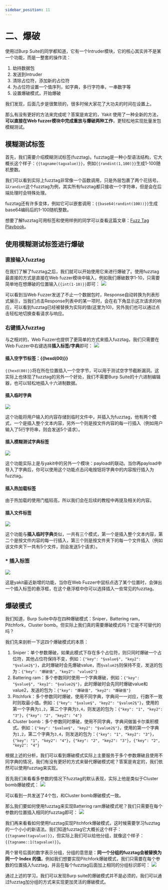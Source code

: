 ```yaml
---
sidebar_position: 11
---
```

# 二、爆破

使用过Burp Suite的同学都知道，它有一个Intruder模块，它的核心其实并不是某一个功能，而是一整套的操作流：
1. 劫持数据包
2. 发送到Intruder
3. 清除占位符，添加新的占位符
4. 为占位符设置一个值序列，如字典，多行字符串，一串数字等
5. 设置爆破模式，开始爆破

我们发现，后面几步是很繁琐的，很多时候大家花了大功夫的时间在设置上。

那么有没有更好的方法来完成呢？答案是肯定的，Yakit 使用了一种全新的方法，**可以直接在Web fuzzer模块中完成重放与爆破两种工作**，更轻松地实现批量发包模糊测试。

## 模糊测试标签
首先，我们需要介绍模糊测试标签(fuzztag)。fuzztag是一种小型语法结构，它大概长这个样子：`{{tagname(tagvalue)}}`，例如`{{randint(1,100)}}`生成1-100随机整数。

我们可以看到实际上fuzztag非常像一个函数调用，只是外层包裹了两个花括号。以`randint`这个fuzztag为例，其实所有fuzztag都只接收一个字符串，但是会在后端处理时会特殊处理。

fuzztag还有许多变体，例如它可以嵌套调用：`{{base64(randint(100))}}`生成base64编码后的1-100随机整数。

想要了解fuzztag可用标签和使用样例的同学可以查看这篇文章：[Fuzz Tag Playbook](/docs/newforyak/fuzztag)。

## 使用模糊测试标签进行爆破

### 直接输入fuzztag
在我们了解了fuzztag之后，我们就可以开始使用它来进行爆破了。使用fuzztag最直接的方式是直接在Web fuzzer模块中输入，例如我们爆破数字1-10，只需要简单地在想爆破的位置输入`{{int(1-10)}}`即可：
![](/img/products/yakit/Fuzz-fuzz/1.png)

可以看到当Web Fuzzer发送了不止一个数据包时，Response自动转换为列表形式展示，当我们点击Response列表中的某一项时，会在右下角显示这次请求的响应，可以看到fuzztag已经被替换为实际的值(这里为10)，另外我们也可以通过点击轻松地切换查看请求与响应。

### 右键插入fuzztag
与之相对的，Web Fuzzer也提供了更简单的方式来插入fuzztag，我们只需要在Web Fuzzer中右键选择**插入标签/字典**即可：
![](/img/products/yakit/Fuzz-fuzz/2.png)

#### 插入空字节标签：{{hexd(00)}}
`{{hexd(00)}}`将在所在位置插入一个空字节，可以用于测试空字节截断漏洞。这实际上也体现了fuzztag的另外一个好处，我们不需要Burp Suite的十六进制编辑器，也可以轻松地插入十六进制数据。

#### 插入临时字典
![](/img/products/yakit/Fuzz-fuzz/3.png)

这个功能将用户输入的内容存储到临时文件中，并插入为fuzztag，他有两个模式，一个是插入整个文本内容，另外一个则是按文件内容的每一行插入（例如用户输入了5行字符串，则会发送5个请求）。

#### 插入模糊测试字典标签
![](/img/products/yakit/Fuzz-fuzz/4.png)

这个功能实际上是与yakit中的另外一个模块：payload的联动。当你再payload中导入了字典后，你可以使用这个功能点击闪电按钮将字典中的内容按行插入为fuzztag。

#### 插入热加载标签
由于热加载的使用门槛较高，所以我们会在后续的教程中再提及相关的内容。

#### 插入文件标签
![](/img/products/yakit/Fuzz-fuzz/5.png)

这个功能与**插入临时字典**类似，一共有三个模式，第一个是插入整个文本内容，第二个是按文件内容的每一行插入，第三个则是按文件夹下的每一个文件插入（例如该文件夹下一共有5个文件，则会发送5个请求）。

### * 插入标签
![](/img/products/yakit/Fuzz-fuzz/6.png)

这是yakit最近新增的功能，当你在Web Fuzzer中鼠标点选了某个位置时，会弹出一个插入标签的悬浮框，在这个悬浮框中你可以选择插入一些常见的fuzztag。

## 爆破模式
我们知道，Burp Suite中存在四种爆破模式：Sniper，Battering ram，Pitchfork，Cluster bomb。但实际上我们真的需要爆破模式吗？它是不可替代的吗？

我们先来剖析一下这四个爆破模式的本质：
1. Sniper：单个参数爆破，如果此模式下存在多个占位符，则只同时爆破一个占位符，其他占位符保持不变，例如：`{"key": "§value§", "key2": "§value2§"}`，此时爆破时会先爆破value，而`§value2§`则保持不变，发送的包为：`{"key": "爆破值", "key2": "value2"}`
2. Battering ram：多个参数同时使用一个字典爆破，例如：`{"key": "§value§", "key2": "§value2§"}`，此时爆破时会先同时爆破value和value2，发送的包为：`{"key": "爆破值", "key2": "爆破值"}`
3. Pitchfork：多个参数同时爆破，使用不同字典，字典间一一对应，行数不一致时则取最小值。例如：`{"key": "§value§", "key2": "§value2§"}`，使用的第一个字典为`1,2`，第二个字典为`3,4`，则发送的包为：`{"key": "1", "key2": "3"}`，`{"key": "2", "key2": "4"}`
4. Cluster bomb：多个参数同时爆破，使用不同字典，字典间做笛卡尔乘积模式。例如：`{"key": "§value§", "key2": "§value2§"}`，使用的第一个字典为`1,2`，第二个字典为`3,4`，则发送的包为：`{"key": "1", "key2": "3"}`，`{"key": "1", "key2": "4"}`，`{"key": "2", "key2": "3"}`，`{"key": "2", "key2": "4"}`

根据上述的分析，我们可以看到爆破模式实际上主要服务于多个参数爆破且使用不同字典的情况，我们有没有更好的方式来替代爆破模式呢？答案是肯定的，我们依然可以使用fuzztag来实现。

首先我们来看看多参数的情况下fuzztag的默认表现，实际上他是类似于Cluster bomb爆破模式：
![](/img/products/yakit/Fuzz-fuzz/7.png)

可以看到一共发送了4个包，和Cluster bomb爆破模式一致。

那么我们要如何使用fuzztag来实现Battering ram爆破模式呢？我们只需要在每个参数的位置插入相同的fuzztag即可：
![](/img/products/yakit/Fuzz-fuzz/8.png)

我们再来看看如何使用fuzztag实现Pitchfork爆破模式，这时候需要学习fuzztag的一个小小的新语法。我们知道fuzztag它大概长这个样子：`{{tagname(tagvalue)}}`，但实际上我们可以给他分组，就像这个样子：`{{tagname::1(tagvalue)}}`。

两个冒号后面的数字表示分组，分组的意思是：**同一个分组的fuzztag会被替换为同一个 Index 的值**。例如我们想要实现Pitchfork爆破模式，我们只需要在每个参数的位置插入fuzztag，并且在每个fuzztag后面加上相同的分组标识即可：
![](/img/products/yakit/Fuzz-fuzz/9.png)

通过上述的学习，我们可以发现Burp suite的爆破模式并不是必须的，我们可以通过fuzztag加分组的方式来实现更加灵活的爆破模式。